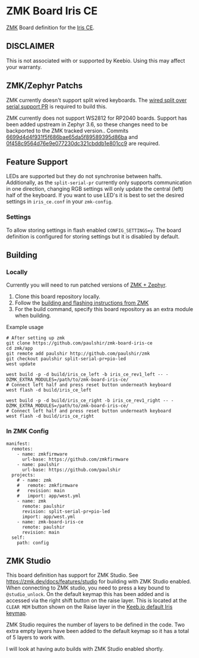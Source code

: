 # ZMK Board Iris CE

[ZMK](https://zmk.dev) Board definition for the [Iris CE](https://keeb.io/products/iris-ce-keyboard).

## DISCLAIMER
This is not associated with or supported by Keebio. Using this may affect your warranty.

## ZMK/Zephyr Patchs
ZMK currently doesn't support split wired keyboards. The [wired split over serial support PR](https://github.com/zmkfirmware/zmk/pull/2080) is required to build this.

ZMK currently does not support WS2812 for RP2040 boards. Support has been added upstream in Zephyr 3.6, so these changes need to be backported to the ZMK tracked version..
Commits [6699d4d4f931f5f686bae65da5f89589395d86ba](https://github.com/zephyrproject-rtos/zephyr/commit/6699d4d4f931f5f686bae65da5f89589395d86ba) and [0f458c9564d76e9e077230dc321cbddb1e801cc9](https://github.com/zephyrproject-rtos/zephyr/commit/0f458c9564d76e9e077230dc321cbddb1e801cc9) are required.

## Feature Support
LEDs are supported but they do not synchronise between halfs. Additionally, as the `split-serial-pr` currently only supports
communication in one direction, changing RGB settings will only update the central (left) half of the keyboard.
If you want to use LED's it is best to set the desired settings in `iris_ce.conf` in your `zmk-config`.

### Settings
To allow storing settings in flash enabled `CONFIG_SETTINGS=y`. The board definition is configured for storing settings but
it is disabled by default.

## Building
### Locally
Currently you will need to run patched versions of [ZMK + Zephyr](https://github.com/paulshir/zmk/tree/split-serial-pr%2Bpio-led).

1. Clone this board repository locally.
2. Follow the [building and flashing instructions from ZMK](https://zmk.dev/docs/development/build-flash)
3. For the build command, specify this board repository as an extra module when building.

Example usage
```
# After setting up zmk
git clone https://github.com/paulshir/zmk-board-iris-ce
cd zmk/app
git remote add paulshir http://github.com/paulshir/zmk
git checkout paulshir split-serial-pr+pio-led
west update

west build -p -d build/iris_ce_left -b iris_ce_rev1_left -- -DZMK_EXTRA_MODULES=/path/to/zmk-board-iris-ce/
# Connect left half and press reset button underneath keyboard
west flash -d build/iris_ce_left

west build -p -d build/iris_ce_right -b iris_ce_rev1_right -- -DZMK_EXTRA_MODULES=/path/to/zmk-board-iris-ce/
# Connect left half and press reset button underneath keyboard
west flash -d build/iris_ce_right
```

### In ZMK Config
```
manifest:
  remotes:
    - name: zmkfirmware
      url-base: https://github.com/zmkfirmware
    - name: paulshir
      url-base: https://github.com/paulshir
  projects:
    # - name: zmk
    #   remote: zmkfirmware
    #   revision: main
    #   import: app/west.yml
    - name: zmk
      remote: paulshir
      revision: split-serial-pr+pio-led
      import: app/west.yml
    - name: zmk-board-iris-ce
      remote: paulshir
      revision: main
  self:
    path: config
```

## ZMK Studio
This board definition has support for ZMK Studio. See https://zmk.dev/docs/features/studio for building with ZMK Studio enabled.
When connecting to ZMK studio, you need to press a key bound to `@studio_unlock`. On the default keymap this has been added and is 
accessed via the right shift button on the raise layer. This is located at the `CLEAR MEM` button shown on the Raise layer in 
the [Keeb.io default Iris keymap](https://docs.keeb.io/assets/files/Iris%20Default%20Keymap-6d56a01516f12c3cc9727515d32d49a2.pdf).

ZMK Studio requires the number of layers to be defined in the code. Two extra empty layers have been added to the default keymap 
so it has a total of 5 layers to work with.

I will look at having auto builds with ZMK Studio enabled shortly.

